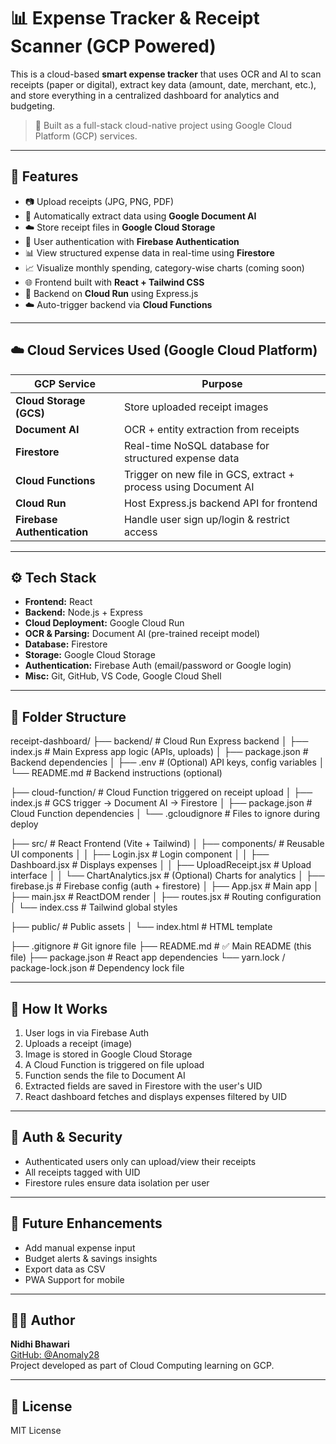 # 📊 Expense Tracker & Receipt Scanner (GCP Powered)

This is a cloud-based **smart expense tracker** that uses OCR and AI to scan receipts (paper or digital), extract key data (amount, date, merchant, etc.), and store everything in a centralized dashboard for analytics and budgeting.

> 🚀 Built as a full-stack cloud-native project using Google Cloud Platform (GCP) services.

---

## 🔧 Features

- 📷 Upload receipts (JPG, PNG, PDF)
- 🧠 Automatically extract data using **Google Document AI**
- ☁️ Store receipt files in **Google Cloud Storage**
- 🔐 User authentication with **Firebase Authentication**
- 📊 View structured expense data in real-time using **Firestore**
- 📈 Visualize monthly spending, category-wise charts (coming soon)
- 🌐 Frontend built with **React + Tailwind CSS**
- 🧩 Backend on **Cloud Run** using Express.js
- ☁️ Auto-trigger backend via **Cloud Functions**

---

## ☁️ Cloud Services Used (Google Cloud Platform)

| GCP Service                  | Purpose |
|-----------------------------|---------|
| **Cloud Storage (GCS)**     | Store uploaded receipt images |
| **Document AI**             | OCR + entity extraction from receipts |
| **Firestore**               | Real-time NoSQL database for structured expense data |
| **Cloud Functions**         | Trigger on new file in GCS, extract + process using Document AI |
| **Cloud Run**               | Host Express.js backend API for frontend |
| **Firebase Authentication** | Handle user sign up/login & restrict access |

---

## ⚙️ Tech Stack

- **Frontend:** React
- **Backend:** Node.js + Express
- **Cloud Deployment:** Google Cloud Run
- **OCR & Parsing:** Document AI (pre-trained receipt model)
- **Database:** Firestore
- **Storage:** Google Cloud Storage
- **Authentication:** Firebase Auth (email/password or Google login)
- **Misc:** Git, GitHub, VS Code, Google Cloud Shell

---

## 📁 Folder Structure
receipt-dashboard/
├── backend/                          # Cloud Run Express backend
│   ├── index.js                      # Main Express app logic (APIs, uploads)
│   ├── package.json                  # Backend dependencies
│   ├── .env                          # (Optional) API keys, config variables
│   └── README.md                     # Backend instructions (optional)

├── cloud-function/                   # Cloud Function triggered on receipt upload
│   ├── index.js                      # GCS trigger → Document AI → Firestore
│   ├── package.json                  # Cloud Function dependencies
│   └── .gcloudignore                 # Files to ignore during deploy

├── src/                              # React Frontend (Vite + Tailwind)
│   ├── components/                   # Reusable UI components
│   │   ├── Login.jsx                 # Login component
│   │   ├── Dashboard.jsx             # Displays expenses
│   │   ├── UploadReceipt.jsx         # Upload interface
│   │   └── ChartAnalytics.jsx        # (Optional) Charts for analytics
│   ├── firebase.js                   # Firebase config (auth + firestore)
│   ├── App.jsx                       # Main app
│   ├── main.jsx                      # ReactDOM render
│   ├── routes.jsx                    # Routing configuration
│   └── index.css                     # Tailwind global styles

├── public/                           # Public assets
│   └── index.html                    # HTML template

├── .gitignore                        # Git ignore file
├── README.md                         # ✅ Main README (this file)
├── package.json                      # React app dependencies
└── yarn.lock / package-lock.json     # Dependency lock file



---

## 🚀 How It Works

1. User logs in via Firebase Auth
2. Uploads a receipt (image)
3. Image is stored in Google Cloud Storage
4. A Cloud Function is triggered on file upload
5. Function sends the file to Document AI
6. Extracted fields are saved in Firestore with the user's UID
7. React dashboard fetches and displays expenses filtered by UID

---

## 🔐 Auth & Security

- Authenticated users only can upload/view their receipts
- All receipts tagged with UID
- Firestore rules ensure data isolation per user

---

## 🧪 Future Enhancements

- Add manual expense input
- Budget alerts & savings insights
- Export data as CSV
- PWA Support for mobile

---

## 👩‍💻 Author

**Nidhi Bhawari**  
[GitHub: @Anomaly28](https://github.com/Anomaly28)  
Project developed as part of Cloud Computing learning on GCP.

---

## 📝 License

MIT License


